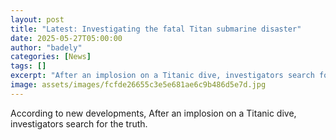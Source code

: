 ```yaml
---
layout: post
title: "Latest: Investigating the fatal Titan submarine disaster"
date: 2025-05-27T05:00:00
author: "badely"
categories: [News]
tags: []
excerpt: "After an implosion on a Titanic dive, investigators search for the truth."
image: assets/images/fcfde26655c3e5e681ae6c9b486d5e7d.jpg
---
```


According to new developments, After an implosion on a Titanic dive, investigators search for the truth.


